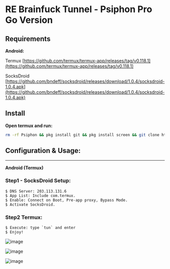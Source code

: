 # RE Brainfuck Tunnel - Psiphon Pro Go Version

## Requirements

**Android:**

Termux [https://github.com/termux/termux-app/releases/tag/v0.118.1](https://github.com/termux/termux-app/releases/tag/v0.118.1)

SocksDroid [https://github.com/bndeff/socksdroid/releases/download/1.0.4/socksdroid-1.0.4.apk](https://github.com/bndeff/socksdroid/releases/download/1.0.4/socksdroid-1.0.4.apk)

## Install

**Open termux and run:**

```bash
rm -rf Psiphon && pkg install git && pkg install screen && git clone https://github.com/tiktiktac/Psiphon.git && clear && cd Psiphon && chmod a+x tun && chmod a+x psiphon-tunnel-core && chmod a+x *.sh && echo 'PATH="$PATH:$HOME/Psiphon"' >> $HOME/.bashrc && source $HOME/.bashrc && echo 'PATH="$PATH:$HOME/Psiphon"' >> $HOME/.zshrc && source $HOME/.zshrc && clear && cd
```

## Configuration & Usage:

-----
**Android (Termux)**

### Step1 - SocksDroid Setup:
    $ DNS Server: 203.113.131.6
    $ App List: Include com.termux.
    $ Enable: Connect on Boot, Pre-app proxy, Bypass Mode.
    $ Activate SocksDroid.
    
### Step2 Termux:
    $ Execute: type `tun` and enter
    $ Enjoy!
    

![image](https://github.com/trongtinh7727/Psiphon/assets/72309458/af561b91-d232-4798-b01c-ffacd913a901)

![image](https://github.com/trongtinh7727/Psiphon/assets/72309458/7eac66c7-72b1-49ed-b486-15cfbe7fb43d)

![image](https://github.com/trongtinh7727/Psiphon/assets/72309458/337f6f51-21e4-4d4c-a74a-a7ffa9ec5b4c)

